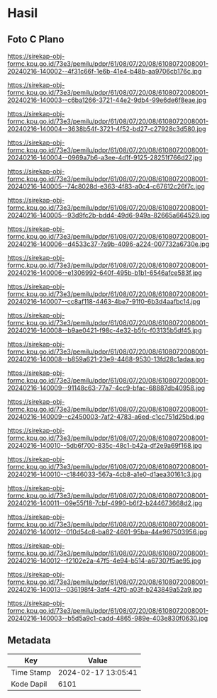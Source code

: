 # Hasil

## Foto C Plano

https://sirekap-obj-formc.kpu.go.id/73e3/pemilu/pdpr/61/08/07/20/08/6108072008001-20240216-140002--4f31c66f-1e6b-41e4-b48b-aa9706cb176c.jpg

https://sirekap-obj-formc.kpu.go.id/73e3/pemilu/pdpr/61/08/07/20/08/6108072008001-20240216-140003--c6ba1266-3721-44e2-9db4-99e6de6f8eae.jpg

https://sirekap-obj-formc.kpu.go.id/73e3/pemilu/pdpr/61/08/07/20/08/6108072008001-20240216-140004--3638b54f-3721-4f52-bd27-c27928c3d580.jpg

https://sirekap-obj-formc.kpu.go.id/73e3/pemilu/pdpr/61/08/07/20/08/6108072008001-20240216-140004--0969a7b6-a3ee-4d1f-9125-28251f766d27.jpg

https://sirekap-obj-formc.kpu.go.id/73e3/pemilu/pdpr/61/08/07/20/08/6108072008001-20240216-140005--74c8028d-e363-4f83-a0c4-c67612c26f7c.jpg

https://sirekap-obj-formc.kpu.go.id/73e3/pemilu/pdpr/61/08/07/20/08/6108072008001-20240216-140005--93d9fc2b-bdd4-49d6-949a-82665a664529.jpg

https://sirekap-obj-formc.kpu.go.id/73e3/pemilu/pdpr/61/08/07/20/08/6108072008001-20240216-140006--d4533c37-7a9b-4096-a224-007732a6730e.jpg

https://sirekap-obj-formc.kpu.go.id/73e3/pemilu/pdpr/61/08/07/20/08/6108072008001-20240216-140006--e1306992-640f-495b-b1b1-6546afce583f.jpg

https://sirekap-obj-formc.kpu.go.id/73e3/pemilu/pdpr/61/08/07/20/08/6108072008001-20240216-140007--cc8af118-4463-4be7-91f0-6b3d4aafbc14.jpg

https://sirekap-obj-formc.kpu.go.id/73e3/pemilu/pdpr/61/08/07/20/08/6108072008001-20240216-140008--b9ae0421-f98c-4e32-b5fc-f03135b5df45.jpg

https://sirekap-obj-formc.kpu.go.id/73e3/pemilu/pdpr/61/08/07/20/08/6108072008001-20240216-140008--b859a621-23e9-4468-9530-13fd28c1adaa.jpg

https://sirekap-obj-formc.kpu.go.id/73e3/pemilu/pdpr/61/08/07/20/08/6108072008001-20240216-140009--91148c63-77a7-4cc9-bfac-68887db40958.jpg

https://sirekap-obj-formc.kpu.go.id/73e3/pemilu/pdpr/61/08/07/20/08/6108072008001-20240216-140009--c2450003-7af2-4783-a6ed-c1cc751d25bd.jpg

https://sirekap-obj-formc.kpu.go.id/73e3/pemilu/pdpr/61/08/07/20/08/6108072008001-20240216-140010--5db6f700-835c-48c1-b42a-df2e9a69f168.jpg

https://sirekap-obj-formc.kpu.go.id/73e3/pemilu/pdpr/61/08/07/20/08/6108072008001-20240216-140010--c1846033-567a-4cb8-a1e0-d1aea30161c3.jpg

https://sirekap-obj-formc.kpu.go.id/73e3/pemilu/pdpr/61/08/07/20/08/6108072008001-20240216-140011--09e55f18-7cbf-4990-b6f2-b244673668d2.jpg

https://sirekap-obj-formc.kpu.go.id/73e3/pemilu/pdpr/61/08/07/20/08/6108072008001-20240216-140012--010d54c8-ba82-4601-95ba-44e967503956.jpg

https://sirekap-obj-formc.kpu.go.id/73e3/pemilu/pdpr/61/08/07/20/08/6108072008001-20240216-140012--f2102e2a-47f5-4e94-b514-a67307f5ae95.jpg

https://sirekap-obj-formc.kpu.go.id/73e3/pemilu/pdpr/61/08/07/20/08/6108072008001-20240216-140013--036198f4-3af4-42f0-a03f-b243849a52a9.jpg

https://sirekap-obj-formc.kpu.go.id/73e3/pemilu/pdpr/61/08/07/20/08/6108072008001-20240216-140003--b5d5a9c1-cadd-4865-989e-403e830f0630.jpg


## Metadata

| Key        | Value               |
| ---------- | ------------------- |
| Time Stamp | 2024-02-17 13:05:41 |
| Kode Dapil | 6101                |



